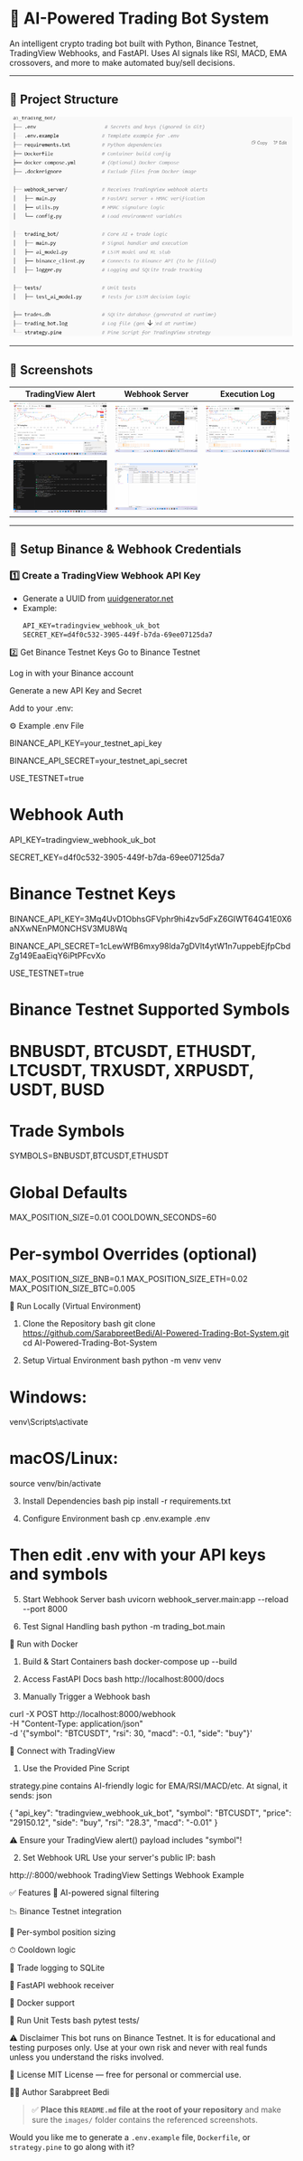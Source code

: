 # 🤖 AI-Powered Trading Bot System

An intelligent crypto trading bot built with Python, Binance Testnet, TradingView Webhooks, and FastAPI. Uses AI signals like RSI, MACD, EMA crossovers, and more to make automated buy/sell decisions.

---

## 📁 Project Structure

![](images/Screenshot6.png) 

---

## 📸 Screenshots

| TradingView Alert | Webhook Server | Execution Log |
|------------------|----------------|---------------|
| ![](images/Screenshot1.png) | ![](images/Screenshot2.png) | ![](images/Screenshot3.png) |
![](images/Screenshot4.png) | ![](images/Screenshot5.png) 

---


## 🔐 Setup Binance & Webhook Credentials

### 1️⃣ Create a TradingView Webhook API Key

- Generate a UUID from [uuidgenerator.net](https://www.uuidgenerator.net/)
- Example:
  ```env
  API_KEY=tradingview_webhook_uk_bot
  SECRET_KEY=d4f0c532-3905-449f-b7da-69ee07125da7
  
2️⃣ Get Binance Testnet Keys
Go to Binance Testnet

Log in with your Binance account

Generate a new API Key and Secret

Add to your .env:

⚙️ Example .env File

BINANCE_API_KEY=your_testnet_api_key

BINANCE_API_SECRET=your_testnet_api_secret

USE_TESTNET=true


# Webhook Auth
API_KEY=tradingview_webhook_uk_bot

SECRET_KEY=d4f0c532-3905-449f-b7da-69ee07125da7

# Binance Testnet Keys
BINANCE_API_KEY=3Mq4UvD1ObhsGFVphr9hi4zv5dFxZ6GIWT64G41E0X6aNXwNEnPM0NCHSV3MU8Wq

BINANCE_API_SECRET=1cLewWfB6mxy98lda7gDVlt4ytW1n7uppebEjfpCbdZg149EaaEiqY6iPtPFcvXo

USE_TESTNET=true

# Binance Testnet Supported Symbols
# BNBUSDT, BTCUSDT, ETHUSDT, LTCUSDT, TRXUSDT, XRPUSDT, USDT, BUSD

# Trade Symbols
SYMBOLS=BNBUSDT,BTCUSDT,ETHUSDT

# Global Defaults
MAX_POSITION_SIZE=0.01
COOLDOWN_SECONDS=60

# Per-symbol Overrides (optional)
MAX_POSITION_SIZE_BNB=0.1
MAX_POSITION_SIZE_ETH=0.02
MAX_POSITION_SIZE_BTC=0.005

🧪 Run Locally (Virtual Environment)
1. Clone the Repository
bash
git clone https://github.com/SarabpreetBedi/AI-Powered-Trading-Bot-System.git
cd AI-Powered-Trading-Bot-System

3. Setup Virtual Environment
bash
python -m venv venv

# Windows:
venv\Scripts\activate

# macOS/Linux:
source venv/bin/activate

3. Install Dependencies
bash
pip install -r requirements.txt

4. Configure Environment
bash
cp .env.example .env

# Then edit .env with your API keys and symbols
5. Start Webhook Server
bash
uvicorn webhook_server.main:app --reload --port 8000

7. Test Signal Handling
bash
python -m trading_bot.main

🐳 Run with Docker

1. Build & Start Containers
bash
docker-compose up --build

3. Access FastAPI Docs
bash
http://localhost:8000/docs

3. Manually Trigger a Webhook
bash

curl -X POST http://localhost:8000/webhook \
  -H "Content-Type: application/json" \
  -d '{"symbol": "BTCUSDT", "rsi": 30, "macd": -0.1, "side": "buy"}'
  
  
📡 Connect with TradingView

1. Use the Provided Pine Script
   
strategy.pine contains AI-friendly logic for EMA/RSI/MACD/etc. At signal, it sends:
json

{
  "api_key": "tradingview_webhook_uk_bot",
  "symbol": "BTCUSDT",
  "price": "29150.12",
  "side": "buy",
  "rsi": "28.3",
  "macd": "-0.01"
}

⚠️ Ensure your TradingView alert() payload includes "symbol"!

2. Set Webhook URL
Use your server's public IP:
bash

http://<your-ip>:8000/webhook
TradingView Settings	Webhook Example

✅ Features
🔎 AI-powered signal filtering

📉 Binance Testnet integration

🔄 Per-symbol position sizing

⏱ Cooldown logic

🧾 Trade logging to SQLite

🚀 FastAPI webhook receiver

🐳 Docker support

🧪 Run Unit Tests
bash
pytest tests/

⚠️ Disclaimer
This bot runs on Binance Testnet. It is for educational and testing purposes only. Use at your own risk and never with real funds unless you understand the risks involved.

📝 License
MIT License — free for personal or commercial use.

👨‍💻 Author
Sarabpreet Bedi


> ✅ **Place this `README.md` file at the root of your repository** and make sure the `images/` folder contains the referenced screenshots.

Would you like me to generate a `.env.example` file, `Dockerfile`, or `strategy.pine` to go along with it?
